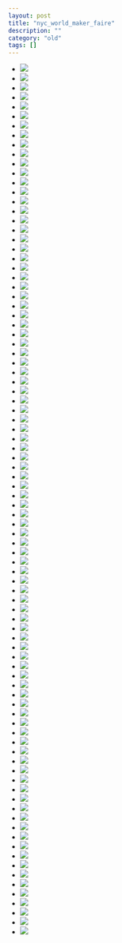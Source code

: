 ```yaml
---
layout: post
title: "nyc_world_maker_faire"
description: ""
category: "old"
tags: []
---
```



* ![](http://www.hackniac.com/blog/wp-content/uploads/2010/09/IMG_0542.jpg)
* ![](http://www.hackniac.com/blog/wp-content/uploads/2010/09/IMG_0543.jpg)
* ![](http://www.hackniac.com/blog/wp-content/uploads/2010/09/IMG_0544.jpg)
* ![](http://www.hackniac.com/blog/wp-content/uploads/2010/09/IMG_0545.jpg)
* ![](http://www.hackniac.com/blog/wp-content/uploads/2010/09/IMG_0546.jpg)
* ![](http://www.hackniac.com/blog/wp-content/uploads/2010/09/IMG_0547.jpg)
* ![](http://www.hackniac.com/blog/wp-content/uploads/2010/09/IMG_0548.jpg)
* ![](http://www.hackniac.com/blog/wp-content/uploads/2010/09/IMG_0549.jpg)
* ![](http://www.hackniac.com/blog/wp-content/uploads/2010/09/IMG_0550.jpg)
* ![](http://www.hackniac.com/blog/wp-content/uploads/2010/09/IMG_0551.jpg)
* ![](http://www.hackniac.com/blog/wp-content/uploads/2010/09/IMG_0552.jpg)
* ![](http://www.hackniac.com/blog/wp-content/uploads/2010/09/IMG_0553.jpg)
* ![](http://www.hackniac.com/blog/wp-content/uploads/2010/09/IMG_0554.jpg)
* ![](http://www.hackniac.com/blog/wp-content/uploads/2010/09/IMG_0555.jpg)
* ![](http://www.hackniac.com/blog/wp-content/uploads/2010/09/IMG_0556.jpg)
* ![](http://www.hackniac.com/blog/wp-content/uploads/2010/09/IMG_0557.jpg)
* ![](http://www.hackniac.com/blog/wp-content/uploads/2010/09/IMG_0558.jpg)
* ![](http://www.hackniac.com/blog/wp-content/uploads/2010/09/IMG_0559.jpg)
* ![](http://www.hackniac.com/blog/wp-content/uploads/2010/09/IMG_0560.jpg)
* ![](http://www.hackniac.com/blog/wp-content/uploads/2010/09/IMG_0561.jpg)
* ![](http://www.hackniac.com/blog/wp-content/uploads/2010/09/IMG_0562.jpg)
* ![](http://www.hackniac.com/blog/wp-content/uploads/2010/09/IMG_0563.jpg)
* ![](http://www.hackniac.com/blog/wp-content/uploads/2010/09/IMG_0564.jpg)
* ![](http://www.hackniac.com/blog/wp-content/uploads/2010/09/IMG_0565.jpg)
* ![](http://www.hackniac.com/blog/wp-content/uploads/2010/09/IMG_0566.jpg)
* ![](http://www.hackniac.com/blog/wp-content/uploads/2010/09/IMG_0567.jpg)
* ![](http://www.hackniac.com/blog/wp-content/uploads/2010/09/IMG_0568.jpg)
* ![](http://www.hackniac.com/blog/wp-content/uploads/2010/09/IMG_0569.jpg)
* ![](http://www.hackniac.com/blog/wp-content/uploads/2010/09/IMG_0570.jpg)
* ![](http://www.hackniac.com/blog/wp-content/uploads/2010/09/IMG_0571.jpg)
* ![](http://www.hackniac.com/blog/wp-content/uploads/2010/09/IMG_0572.jpg)
* ![](http://www.hackniac.com/blog/wp-content/uploads/2010/09/IMG_0573.jpg)
* ![](http://www.hackniac.com/blog/wp-content/uploads/2010/09/IMG_0574.jpg)
* ![](http://www.hackniac.com/blog/wp-content/uploads/2010/09/IMG_0575.jpg)
* ![](http://www.hackniac.com/blog/wp-content/uploads/2010/09/IMG_0576.jpg)
* ![](http://www.hackniac.com/blog/wp-content/uploads/2010/09/IMG_0577.jpg)
* ![](http://www.hackniac.com/blog/wp-content/uploads/2010/09/IMG_0578.jpg)
* ![](http://www.hackniac.com/blog/wp-content/uploads/2010/09/IMG_0579.jpg)
* ![](http://www.hackniac.com/blog/wp-content/uploads/2010/09/IMG_0580.jpg)
* ![](http://www.hackniac.com/blog/wp-content/uploads/2010/09/IMG_0581.jpg)
* ![](http://www.hackniac.com/blog/wp-content/uploads/2010/09/IMG_0582.jpg)
* ![](http://www.hackniac.com/blog/wp-content/uploads/2010/09/IMG_0583.jpg)
* ![](http://www.hackniac.com/blog/wp-content/uploads/2010/09/IMG_0584.jpg)
* ![](http://www.hackniac.com/blog/wp-content/uploads/2010/09/IMG_0585.jpg)
* ![](http://www.hackniac.com/blog/wp-content/uploads/2010/09/IMG_0586.jpg)
* ![](http://www.hackniac.com/blog/wp-content/uploads/2010/09/IMG_0587.jpg)
* ![](http://www.hackniac.com/blog/wp-content/uploads/2010/09/IMG_0588.jpg)
* ![](http://www.hackniac.com/blog/wp-content/uploads/2010/09/IMG_0589.jpg)
* ![](http://www.hackniac.com/blog/wp-content/uploads/2010/09/IMG_0590.jpg)
* ![](http://www.hackniac.com/blog/wp-content/uploads/2010/09/IMG_0591.jpg)
* ![](http://www.hackniac.com/blog/wp-content/uploads/2010/09/IMG_0592.jpg)
* ![](http://www.hackniac.com/blog/wp-content/uploads/2010/09/IMG_0593.jpg)
* ![](http://www.hackniac.com/blog/wp-content/uploads/2010/09/IMG_0594.jpg)
* ![](http://www.hackniac.com/blog/wp-content/uploads/2010/09/IMG_0595.jpg)
* ![](http://www.hackniac.com/blog/wp-content/uploads/2010/09/IMG_0596.jpg)
* ![](http://www.hackniac.com/blog/wp-content/uploads/2010/09/IMG_0597.jpg)
* ![](http://www.hackniac.com/blog/wp-content/uploads/2010/09/IMG_0598.jpg)
* ![](http://www.hackniac.com/blog/wp-content/uploads/2010/09/IMG_0599.jpg)
* ![](http://www.hackniac.com/blog/wp-content/uploads/2010/09/IMG_0600.jpg)
* ![](http://www.hackniac.com/blog/wp-content/uploads/2010/09/IMG_0601.jpg)
* ![](http://www.hackniac.com/blog/wp-content/uploads/2010/09/IMG_0602.jpg)
* ![](http://www.hackniac.com/blog/wp-content/uploads/2010/09/IMG_0603.jpg)
* ![](http://www.hackniac.com/blog/wp-content/uploads/2010/09/IMG_0604.jpg)
* ![](http://www.hackniac.com/blog/wp-content/uploads/2010/09/IMG_0605.jpg)
* ![](http://www.hackniac.com/blog/wp-content/uploads/2010/09/IMG_0606.jpg)
* ![](http://www.hackniac.com/blog/wp-content/uploads/2010/09/IMG_0607.jpg)
* ![](http://www.hackniac.com/blog/wp-content/uploads/2010/09/IMG_0608.jpg)
* ![](http://www.hackniac.com/blog/wp-content/uploads/2010/09/IMG_0609.jpg)
* ![](http://www.hackniac.com/blog/wp-content/uploads/2010/09/IMG_0610.jpg)
* ![](http://www.hackniac.com/blog/wp-content/uploads/2010/09/IMG_0611.jpg)
* ![](http://www.hackniac.com/blog/wp-content/uploads/2010/09/IMG_0612.jpg)
* ![](http://www.hackniac.com/blog/wp-content/uploads/2010/09/IMG_0613.jpg)
* ![](http://www.hackniac.com/blog/wp-content/uploads/2010/09/IMG_0614.jpg)
* ![](http://www.hackniac.com/blog/wp-content/uploads/2010/09/IMG_0615.jpg)
* ![](http://www.hackniac.com/blog/wp-content/uploads/2010/09/IMG_0616.jpg)
* ![](http://www.hackniac.com/blog/wp-content/uploads/2010/09/IMG_0617.jpg)
* ![](http://www.hackniac.com/blog/wp-content/uploads/2010/09/IMG_0618.jpg)
* ![](http://www.hackniac.com/blog/wp-content/uploads/2010/09/IMG_0619.jpg)
* ![](http://www.hackniac.com/blog/wp-content/uploads/2010/09/IMG_0620.jpg)
* ![](http://www.hackniac.com/blog/wp-content/uploads/2010/09/IMG_0621.jpg)
* ![](http://www.hackniac.com/blog/wp-content/uploads/2010/09/IMG_0622.jpg)
* ![](http://www.hackniac.com/blog/wp-content/uploads/2010/09/IMG_0623.jpg)
* ![](http://www.hackniac.com/blog/wp-content/uploads/2010/09/IMG_0624.jpg)
* ![](http://www.hackniac.com/blog/wp-content/uploads/2010/09/IMG_0625.jpg)
* ![](http://www.hackniac.com/blog/wp-content/uploads/2010/09/IMG_0626.jpg)
* ![](http://www.hackniac.com/blog/wp-content/uploads/2010/09/IMG_0627.jpg)
* ![](http://www.hackniac.com/blog/wp-content/uploads/2010/09/IMG_0628.jpg)
* ![](http://www.hackniac.com/blog/wp-content/uploads/2010/09/IMG_0629.jpg)
* ![](http://www.hackniac.com/blog/wp-content/uploads/2010/09/IMG_0630.jpg)
* ![](http://www.hackniac.com/blog/wp-content/uploads/2010/09/IMG_0631.jpg)
* ![](http://www.hackniac.com/blog/wp-content/uploads/2010/09/IMG_0632.jpg)
* ![](http://www.hackniac.com/blog/wp-content/uploads/2010/09/IMG_0633.jpg)
